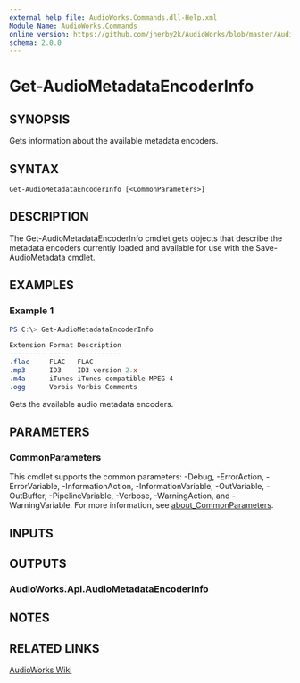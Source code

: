 ```yaml
---
external help file: AudioWorks.Commands.dll-Help.xml
Module Name: AudioWorks.Commands
online version: https://github.com/jherby2k/AudioWorks/blob/master/AudioWorks/src/AudioWorks.Commands/docs/Get-AudioMetadataEncoderInfo.md
schema: 2.0.0
---
```


# Get-AudioMetadataEncoderInfo

## SYNOPSIS
Gets information about the available metadata encoders.

## SYNTAX

```
Get-AudioMetadataEncoderInfo [<CommonParameters>]
```

## DESCRIPTION
The Get-AudioMetadataEncoderInfo cmdlet gets objects that describe the metadata encoders currently loaded and available for use with the Save-AudioMetadata cmdlet.

## EXAMPLES

### Example 1
```powershell
PS C:\> Get-AudioMetadataEncoderInfo

Extension Format Description
--------- ------ -----------
.flac     FLAC   FLAC
.mp3      ID3    ID3 version 2.x
.m4a      iTunes iTunes-compatible MPEG-4
.ogg      Vorbis Vorbis Comments
```

Gets the available audio metadata encoders.

## PARAMETERS

### CommonParameters
This cmdlet supports the common parameters: -Debug, -ErrorAction, -ErrorVariable, -InformationAction, -InformationVariable, -OutVariable, -OutBuffer, -PipelineVariable, -Verbose, -WarningAction, and -WarningVariable. For more information, see [about_CommonParameters](http://go.microsoft.com/fwlink/?LinkID=113216).

## INPUTS

## OUTPUTS

### AudioWorks.Api.AudioMetadataEncoderInfo
## NOTES

## RELATED LINKS

[AudioWorks Wiki](https://github.com/jherby2k/AudioWorks/wiki)
